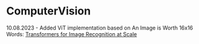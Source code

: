 # ComputerVision

10.08.2023 - Added ViT implementation based on An Image is Worth 16x16 Words: [Transformers for Image Recognition at Scale](https://arxiv.org/abs/2010.11929)

